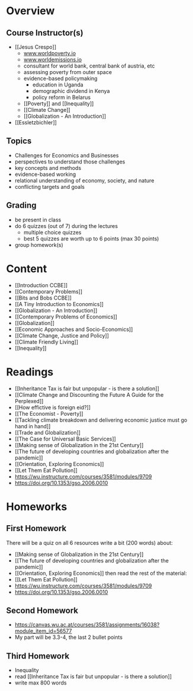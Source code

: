 # Overview
## Course Instructor(s)
 - [[Jesus Crespo]]
	- www.worldpoverty.io
	- www.worldemissions.io
	- consultant for world bank, central bank of austria, etc
	- assessing poverty from outer space
	- evidence-based policymaking
		- education in Uganda
		- demographic dividend in Kenya
		- policy reform in Belarus
	- [[Poverty]] and [[Inequality]]
	- [[Climate Change]]
	- [[Globalization - An Introduction]]
- [[Essletzbichler]]
## Topics
- Challenges for Economics and Businesses
- perspectives to understand those challenges
- key concepts and methods 
- evidence-based working
- relational understanding of economy, society, and nature
- conflicting targets and goals
## Grading
- be present in class
- do 6 quizzes (out of 7) during the lectures
	- multiple choice quizzes
	- best 5 quizzes are worth up to 6 points (max 30 points)
- group homework(s)
# Content
- [[Introduction CCBE]]
- [[Contemporary Problems]]
- [[Bits and Bobs CCBE]]
- [[A Tiny Introduction to Economics]]
- [[Globalization - An Introduction]]
- [[Contemporary Problems of Economics]]
- [[Globalization]]
- [[Economic Approaches and Socio-Economics]]
- [[Climate Change, Justice and Policy]]
- [[Climate Friendly Living]]
- [[Inequality]]
# Readings
- [[Inheritance Tax is fair but unpopular - is there a solution]]
- [[Climate Change and Discounting the Future A Guide for the Perplexed]]
- [[How effictive is foreign eid?]]
- [[The Economist - Poverty]]
- [[Tackling climate breakdown and delivering economic justice must go hand in hand]]
- [[Trade and Globalization]]
- [[The Case for Universal Basic Services]]
- [[Making sense of Globalization in the 21st Century]]
- [[The future of developing countries and globalization after the pandemic]]
- [[Orientation, Exploring Economics]]
- [[Let Them Eat Pollution]]
- https://wu.instructure.com/courses/3581/modules/9709 
- https://doi.org/10.1353/gso.2006.0010 
# Homeworks
## First Homework
There will be a quiz on all 6 resources
write a bit (200 words) about: 
- [[Making sense of Globalization in the 21st Century]]
- [[The future of developing countries and globalization after the pandemic]]
- [[Orientation, Exploring Economics]]
then read the rest of the material:
- [[Let Them Eat Pollution]]
- https://wu.instructure.com/courses/3581/modules/9709
- https://doi.org/10.1353/gso.2006.0010
## Second Homework 
- https://canvas.wu.ac.at/courses/3581/assignments/16038?module_item_id=56577
- My part will be 3.3-4, the last 2 bullet points
## Third Homework 
- Inequality
- read [[Inheritance Tax is fair but unpopular - is there a solution]]
- write max 800 words
